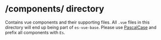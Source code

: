 # /components/ directory

Contains vue components and their supporting files. All `.vue` files in this directory will end up being part of `es-vue-base`.
Please use [PascalCase](https://www.theserverside.com/definition/Pascal-case) and prefix all components with `Es`.
